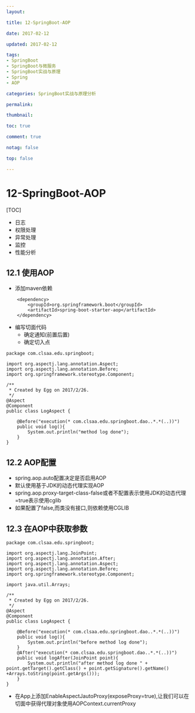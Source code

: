 ```yaml
---
layout:

title: 12-SpringBoot-AOP

date: 2017-02-12

updated: 2017-02-12

tags:
- SpringBoot
- SpringBoot与微服务
- SpringBoot实战与原理
- Spring
- AOP

categories: SpringBoot实战与原理分析

permalink:

thumbnail:

toc: true

comment: true

notag: false

top: false

---
```



# 12-SpringBoot-AOP

[TOC]

- 日志
- 权限处理
- 异常处理
- 监控
- 性能分析

## 12.1 使用AOP

- 添加maven依赖

```
    <dependency>
        <groupId>org.springframework.boot</groupId>
        <artifactId>spring-boot-starter-aop</artifactId>
    </dependency>
```
- 编写切面代码
    - 确定通知(前置后置)
    - 确定切入点

```
package com.clsaa.edu.springboot;

import org.aspectj.lang.annotation.Aspect;
import org.aspectj.lang.annotation.Before;
import org.springframework.stereotype.Component;

/**
 * Created by Egg on 2017/2/26.
 */
@Aspect
@Component
public class LogAspect {

    @Before("execution(* com.clsaa.edu.springboot.dao..*.*(..))")
    public void log(){
        System.out.println("method log done");
    }
}

```

## 12.2 AOP配置

- spring.aop.auto配置决定是否启用AOP
- 默认使用基于JDK的动态代理实现AOP
- spring.aop.proxy-target-class-false或者不配置表示使用JDK的动态代理=true表示使用cglib
- 如果配置了false,而类没有接口,则依赖使用CGLIB

## 12.3 在AOP中获取参数

```
package com.clsaa.edu.springboot;

import org.aspectj.lang.JoinPoint;
import org.aspectj.lang.annotation.After;
import org.aspectj.lang.annotation.Aspect;
import org.aspectj.lang.annotation.Before;
import org.springframework.stereotype.Component;

import java.util.Arrays;

/**
 * Created by Egg on 2017/2/26.
 */
@Aspect
@Component
public class LogAspect {

    @Before("execution(* com.clsaa.edu.springboot.dao..*.*(..))")
    public void log(){
        System.out.println("before method log done");
    }
    @After("execution(* com.clsaa.edu.springboot.dao..*.*(..))")
    public void logAfter(JoinPoint point){
        System.out.println("after method log done " + point.getTarget().getClass() + point.getSignature().getName() +Arrays.toString(point.getArgs()));
    }
}

```

- 在App上添加EnableAspectJautoProxy(exposeProxy=true),让我们可以在切面中获得代理对象使用AOPContext.currentProxy